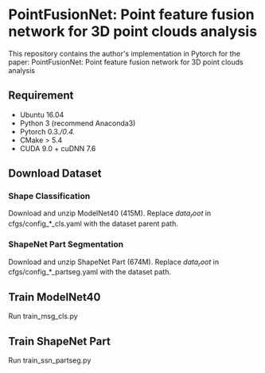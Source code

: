 # PointFusionNet: Point feature fusion network for 3D point clouds analysis
This repository contains the author's implementation in Pytorch for the paper: PointFusionNet: Point feature fusion network for 3D point clouds analysis 
## Requirement
* Ubuntu 16.04
* Python 3 (recommend Anaconda3)
* Pytorch 0.3.*/0.4.*
* CMake > 5.4
* CUDA 9.0 + cuDNN 7.6
## Download Dataset
### Shape Classification
Download and unzip ModelNet40 (415M). Replace $data_root$ in cfgs/config_*_cls.yaml with the dataset parent path.
### ShapeNet Part Segmentation
Download and unzip ShapeNet Part (674M). Replace $data_root$ in cfgs/config_*_partseg.yaml with the dataset path.
## Train ModelNet40
Run train_msg_cls.py
## Train ShapeNet Part
Run train_ssn_partseg.py
